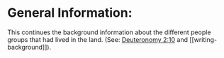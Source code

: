 # General Information:

This continues the background information about the different people groups that had lived in the land. (See: [Deuteronomy 2:10](./10.md) and [[writing-background]]).